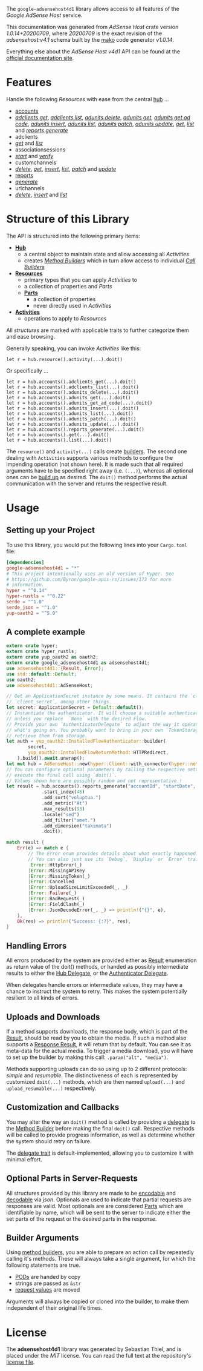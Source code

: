 <!---
DO NOT EDIT !
This file was generated automatically from 'src/mako/api/README.md.mako'
DO NOT EDIT !
-->
The `google-adsensehost4d1` library allows access to all features of the *Google AdSense Host* service.

This documentation was generated from *AdSense Host* crate version *1.0.14+20200709*, where *20200709* is the exact revision of the *adsensehost:v4.1* schema built by the [mako](http://www.makotemplates.org/) code generator *v1.0.14*.

Everything else about the *AdSense Host* *v4d1* API can be found at the
[official documentation site](https://developers.google.com/adsense/host/).
# Features

Handle the following *Resources* with ease from the central [hub](https://docs.rs/google-adsensehost4d1/1.0.14+20200709/google_adsensehost4d1/AdSenseHost) ... 

* [accounts](https://docs.rs/google-adsensehost4d1/1.0.14+20200709/google_adsensehost4d1/api::Account)
 * [*adclients get*](https://docs.rs/google-adsensehost4d1/1.0.14+20200709/google_adsensehost4d1/api::AccountAdclientGetCall), [*adclients list*](https://docs.rs/google-adsensehost4d1/1.0.14+20200709/google_adsensehost4d1/api::AccountAdclientListCall), [*adunits delete*](https://docs.rs/google-adsensehost4d1/1.0.14+20200709/google_adsensehost4d1/api::AccountAdunitDeleteCall), [*adunits get*](https://docs.rs/google-adsensehost4d1/1.0.14+20200709/google_adsensehost4d1/api::AccountAdunitGetCall), [*adunits get ad code*](https://docs.rs/google-adsensehost4d1/1.0.14+20200709/google_adsensehost4d1/api::AccountAdunitGetAdCodeCall), [*adunits insert*](https://docs.rs/google-adsensehost4d1/1.0.14+20200709/google_adsensehost4d1/api::AccountAdunitInsertCall), [*adunits list*](https://docs.rs/google-adsensehost4d1/1.0.14+20200709/google_adsensehost4d1/api::AccountAdunitListCall), [*adunits patch*](https://docs.rs/google-adsensehost4d1/1.0.14+20200709/google_adsensehost4d1/api::AccountAdunitPatchCall), [*adunits update*](https://docs.rs/google-adsensehost4d1/1.0.14+20200709/google_adsensehost4d1/api::AccountAdunitUpdateCall), [*get*](https://docs.rs/google-adsensehost4d1/1.0.14+20200709/google_adsensehost4d1/api::AccountGetCall), [*list*](https://docs.rs/google-adsensehost4d1/1.0.14+20200709/google_adsensehost4d1/api::AccountListCall) and [*reports generate*](https://docs.rs/google-adsensehost4d1/1.0.14+20200709/google_adsensehost4d1/api::AccountReportGenerateCall)
* adclients
 * [*get*](https://docs.rs/google-adsensehost4d1/1.0.14+20200709/google_adsensehost4d1/api::AdclientGetCall) and [*list*](https://docs.rs/google-adsensehost4d1/1.0.14+20200709/google_adsensehost4d1/api::AdclientListCall)
* associationsessions
 * [*start*](https://docs.rs/google-adsensehost4d1/1.0.14+20200709/google_adsensehost4d1/api::AssociationsessionStartCall) and [*verify*](https://docs.rs/google-adsensehost4d1/1.0.14+20200709/google_adsensehost4d1/api::AssociationsessionVerifyCall)
* customchannels
 * [*delete*](https://docs.rs/google-adsensehost4d1/1.0.14+20200709/google_adsensehost4d1/api::CustomchannelDeleteCall), [*get*](https://docs.rs/google-adsensehost4d1/1.0.14+20200709/google_adsensehost4d1/api::CustomchannelGetCall), [*insert*](https://docs.rs/google-adsensehost4d1/1.0.14+20200709/google_adsensehost4d1/api::CustomchannelInsertCall), [*list*](https://docs.rs/google-adsensehost4d1/1.0.14+20200709/google_adsensehost4d1/api::CustomchannelListCall), [*patch*](https://docs.rs/google-adsensehost4d1/1.0.14+20200709/google_adsensehost4d1/api::CustomchannelPatchCall) and [*update*](https://docs.rs/google-adsensehost4d1/1.0.14+20200709/google_adsensehost4d1/api::CustomchannelUpdateCall)
* [reports](https://docs.rs/google-adsensehost4d1/1.0.14+20200709/google_adsensehost4d1/api::Report)
 * [*generate*](https://docs.rs/google-adsensehost4d1/1.0.14+20200709/google_adsensehost4d1/api::ReportGenerateCall)
* urlchannels
 * [*delete*](https://docs.rs/google-adsensehost4d1/1.0.14+20200709/google_adsensehost4d1/api::UrlchannelDeleteCall), [*insert*](https://docs.rs/google-adsensehost4d1/1.0.14+20200709/google_adsensehost4d1/api::UrlchannelInsertCall) and [*list*](https://docs.rs/google-adsensehost4d1/1.0.14+20200709/google_adsensehost4d1/api::UrlchannelListCall)




# Structure of this Library

The API is structured into the following primary items:

* **[Hub](https://docs.rs/google-adsensehost4d1/1.0.14+20200709/google_adsensehost4d1/AdSenseHost)**
    * a central object to maintain state and allow accessing all *Activities*
    * creates [*Method Builders*](https://docs.rs/google-adsensehost4d1/1.0.14+20200709/google_adsensehost4d1/client::MethodsBuilder) which in turn
      allow access to individual [*Call Builders*](https://docs.rs/google-adsensehost4d1/1.0.14+20200709/google_adsensehost4d1/client::CallBuilder)
* **[Resources](https://docs.rs/google-adsensehost4d1/1.0.14+20200709/google_adsensehost4d1/client::Resource)**
    * primary types that you can apply *Activities* to
    * a collection of properties and *Parts*
    * **[Parts](https://docs.rs/google-adsensehost4d1/1.0.14+20200709/google_adsensehost4d1/client::Part)**
        * a collection of properties
        * never directly used in *Activities*
* **[Activities](https://docs.rs/google-adsensehost4d1/1.0.14+20200709/google_adsensehost4d1/client::CallBuilder)**
    * operations to apply to *Resources*

All *structures* are marked with applicable traits to further categorize them and ease browsing.

Generally speaking, you can invoke *Activities* like this:

```Rust,ignore
let r = hub.resource().activity(...).doit()
```

Or specifically ...

```ignore
let r = hub.accounts().adclients_get(...).doit()
let r = hub.accounts().adclients_list(...).doit()
let r = hub.accounts().adunits_delete(...).doit()
let r = hub.accounts().adunits_get(...).doit()
let r = hub.accounts().adunits_get_ad_code(...).doit()
let r = hub.accounts().adunits_insert(...).doit()
let r = hub.accounts().adunits_list(...).doit()
let r = hub.accounts().adunits_patch(...).doit()
let r = hub.accounts().adunits_update(...).doit()
let r = hub.accounts().reports_generate(...).doit()
let r = hub.accounts().get(...).doit()
let r = hub.accounts().list(...).doit()
```

The `resource()` and `activity(...)` calls create [builders][builder-pattern]. The second one dealing with `Activities` 
supports various methods to configure the impending operation (not shown here). It is made such that all required arguments have to be 
specified right away (i.e. `(...)`), whereas all optional ones can be [build up][builder-pattern] as desired.
The `doit()` method performs the actual communication with the server and returns the respective result.

# Usage

## Setting up your Project

To use this library, you would put the following lines into your `Cargo.toml` file:

```toml
[dependencies]
google-adsensehost4d1 = "*"
# This project intentionally uses an old version of Hyper. See
# https://github.com/Byron/google-apis-rs/issues/173 for more
# information.
hyper = "^0.14"
hyper-rustls = "^0.22"
serde = "^1.0"
serde_json = "^1.0"
yup-oauth2 = "^5.0"
```

## A complete example

```Rust
extern crate hyper;
extern crate hyper_rustls;
extern crate yup_oauth2 as oauth2;
extern crate google_adsensehost4d1 as adsensehost4d1;
use adsensehost4d1::{Result, Error};
use std::default::Default;
use oauth2;
use adsensehost4d1::AdSenseHost;

// Get an ApplicationSecret instance by some means. It contains the `client_id` and 
// `client_secret`, among other things.
let secret: ApplicationSecret = Default::default();
// Instantiate the authenticator. It will choose a suitable authentication flow for you, 
// unless you replace  `None` with the desired Flow.
// Provide your own `AuthenticatorDelegate` to adjust the way it operates and get feedback about 
// what's going on. You probably want to bring in your own `TokenStorage` to persist tokens and
// retrieve them from storage.
let auth = yup_oauth2::InstalledFlowAuthenticator::builder(
        secret,
        yup_oauth2::InstalledFlowReturnMethod::HTTPRedirect,
    ).build().await.unwrap();
let mut hub = AdSenseHost::new(hyper::Client::with_connector(hyper::net::HttpsConnector::new(hyper_rustls::TlsClient::new())), auth);
// You can configure optional parameters by calling the respective setters at will, and
// execute the final call using `doit()`.
// Values shown here are possibly random and not representative !
let result = hub.accounts().reports_generate("accountId", "startDate", "endDate")
             .start_index(46)
             .add_sort("voluptua.")
             .add_metric("At")
             .max_results(93)
             .locale("sed")
             .add_filter("amet.")
             .add_dimension("takimata")
             .doit();

match result {
    Err(e) => match e {
        // The Error enum provides details about what exactly happened.
        // You can also just use its `Debug`, `Display` or `Error` traits
         Error::HttpError(_)
        |Error::MissingAPIKey
        |Error::MissingToken(_)
        |Error::Cancelled
        |Error::UploadSizeLimitExceeded(_, _)
        |Error::Failure(_)
        |Error::BadRequest(_)
        |Error::FieldClash(_)
        |Error::JsonDecodeError(_, _) => println!("{}", e),
    },
    Ok(res) => println!("Success: {:?}", res),
}

```
## Handling Errors

All errors produced by the system are provided either as [Result](https://docs.rs/google-adsensehost4d1/1.0.14+20200709/google_adsensehost4d1/client::Result) enumeration as return value of
the doit() methods, or handed as possibly intermediate results to either the 
[Hub Delegate](https://docs.rs/google-adsensehost4d1/1.0.14+20200709/google_adsensehost4d1/client::Delegate), or the [Authenticator Delegate](https://docs.rs/yup-oauth2/*/yup_oauth2/trait.AuthenticatorDelegate.html).

When delegates handle errors or intermediate values, they may have a chance to instruct the system to retry. This 
makes the system potentially resilient to all kinds of errors.

## Uploads and Downloads
If a method supports downloads, the response body, which is part of the [Result](https://docs.rs/google-adsensehost4d1/1.0.14+20200709/google_adsensehost4d1/client::Result), should be
read by you to obtain the media.
If such a method also supports a [Response Result](https://docs.rs/google-adsensehost4d1/1.0.14+20200709/google_adsensehost4d1/client::ResponseResult), it will return that by default.
You can see it as meta-data for the actual media. To trigger a media download, you will have to set up the builder by making
this call: `.param("alt", "media")`.

Methods supporting uploads can do so using up to 2 different protocols: 
*simple* and *resumable*. The distinctiveness of each is represented by customized 
`doit(...)` methods, which are then named `upload(...)` and `upload_resumable(...)` respectively.

## Customization and Callbacks

You may alter the way an `doit()` method is called by providing a [delegate](https://docs.rs/google-adsensehost4d1/1.0.14+20200709/google_adsensehost4d1/client::Delegate) to the 
[Method Builder](https://docs.rs/google-adsensehost4d1/1.0.14+20200709/google_adsensehost4d1/client::CallBuilder) before making the final `doit()` call. 
Respective methods will be called to provide progress information, as well as determine whether the system should 
retry on failure.

The [delegate trait](https://docs.rs/google-adsensehost4d1/1.0.14+20200709/google_adsensehost4d1/client::Delegate) is default-implemented, allowing you to customize it with minimal effort.

## Optional Parts in Server-Requests

All structures provided by this library are made to be [encodable](https://docs.rs/google-adsensehost4d1/1.0.14+20200709/google_adsensehost4d1/client::RequestValue) and 
[decodable](https://docs.rs/google-adsensehost4d1/1.0.14+20200709/google_adsensehost4d1/client::ResponseResult) via *json*. Optionals are used to indicate that partial requests are responses 
are valid.
Most optionals are are considered [Parts](https://docs.rs/google-adsensehost4d1/1.0.14+20200709/google_adsensehost4d1/client::Part) which are identifiable by name, which will be sent to 
the server to indicate either the set parts of the request or the desired parts in the response.

## Builder Arguments

Using [method builders](https://docs.rs/google-adsensehost4d1/1.0.14+20200709/google_adsensehost4d1/client::CallBuilder), you are able to prepare an action call by repeatedly calling it's methods.
These will always take a single argument, for which the following statements are true.

* [PODs][wiki-pod] are handed by copy
* strings are passed as `&str`
* [request values](https://docs.rs/google-adsensehost4d1/1.0.14+20200709/google_adsensehost4d1/client::RequestValue) are moved

Arguments will always be copied or cloned into the builder, to make them independent of their original life times.

[wiki-pod]: http://en.wikipedia.org/wiki/Plain_old_data_structure
[builder-pattern]: http://en.wikipedia.org/wiki/Builder_pattern
[google-go-api]: https://github.com/google/google-api-go-client

# License
The **adsensehost4d1** library was generated by Sebastian Thiel, and is placed 
under the *MIT* license.
You can read the full text at the repository's [license file][repo-license].

[repo-license]: https://github.com/Byron/google-apis-rsblob/master/LICENSE.md
